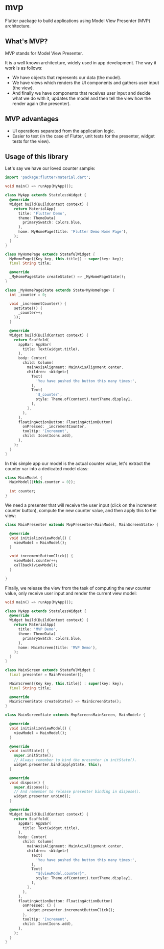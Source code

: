 # mvp

Flutter package to build applications using Model View Presenter (MVP) architecture.

## What's MVP?

MVP stands for Model View Presenter.

It is a well known architecture, widely used in app development.
The way it work is as follows:
- We have objects that represents our data (the model).
- We have views which renders the UI components and gathers user input (the view).
- And finally we have components that receives user input and decide what we do with it, updates the model and then tell the view how the render again (the presenter). 

## MVP advantages

- UI operations separated from the application logic.
- Easier to test (in the case of Flutter, unit tests for the presenter, widget tests for the view).

## Usage of this library

Let's say we have our loved counter sample:

```dart
import 'package:flutter/material.dart';

void main() => runApp(MyApp());

class MyApp extends StatelessWidget {
  @override
  Widget build(BuildContext context) {
    return MaterialApp(
      title: 'Flutter Demo',
      theme: ThemeData(
        primarySwatch: Colors.blue,
      ),
      home: MyHomePage(title: 'Flutter Demo Home Page'),
    );
  }
}

class MyHomePage extends StatefulWidget {
  MyHomePage({Key key, this.title}) : super(key: key);
  final String title;

  @override
  _MyHomePageState createState() => _MyHomePageState();
}

class _MyHomePageState extends State<MyHomePage> {
  int _counter = 0;

  void _incrementCounter() {
    setState(() {
      _counter++;
    });
  }

  @override
  Widget build(BuildContext context) {
    return Scaffold(
      appBar: AppBar(
        title: Text(widget.title),
      ),
      body: Center(
        child: Column(
          mainAxisAlignment: MainAxisAlignment.center,
          children: <Widget>[
            Text(
              'You have pushed the button this many times:',
            ),
            Text(
              '$_counter',
              style: Theme.of(context).textTheme.display1,
            ),
          ],
        ),
      ),
      floatingActionButton: FloatingActionButton(
        onPressed: _incrementCounter,
        tooltip: 'Increment',
        child: Icon(Icons.add),
      ), 
    );
  }
}
```
In this simple app our model is the actual counter value, let's extract the counter var into a dedicated model class:

```dart
class MainModel {
  MainModel({this.counter = 0});
  
  int counter;
} 
```

We need a presenter that will receive the user input (click on the increment counter button), compute the new counter value, and then apply this to the view:

```dart
class MainPresenter extends MvpPresenter<MainModel, MainScreenState> {

  @override
  void initializeViewModel() {
    viewModel = MainModel();
  }

  void incrementButtonClick() {
    viewModel.counter++;
    callback(viewModel);
  }

}
```

Finally, we release the view from the task of computing the new counter value, only receive user input and render the current view model:

```dart
void main() => runApp(MyApp());

class MyApp extends StatelessWidget {
  @override
  Widget build(BuildContext context) {
    return MaterialApp(
      title: 'MVP Demo',
      theme: ThemeData(
        primarySwatch: Colors.blue,
      ),
      home: MainScreen(title: 'MVP Demo'),
    );
  }
}

class MainScreen extends StatefulWidget {
  final presenter = MainPresenter();

  MainScreen({Key key, this.title}) : super(key: key);
  final String title;

  @override
  MainScreenState createState() => MainScreenState();
}

class MainScreenState extends MvpScreen<MainScreen, MainModel> {

  @override
  void initializeViewModel() {
    viewModel = MainModel();
  }

  @override
  void initState() {
    super.initState();
    // Always remember to bind the presenter in initState().
    widget.presenter.bind(applyState, this);
  }

  @override
  void dispose() {
    super.dispose();
    // And remember to release presenter binding in dispose().
    widget.presenter.unbind();
  }

  @override
  Widget build(BuildContext context) {
    return Scaffold(
      appBar: AppBar(
        title: Text(widget.title),
      ),
      body: Center(
        child: Column(
          mainAxisAlignment: MainAxisAlignment.center,
          children: <Widget>[
            Text(
              'You have pushed the button this many times:',
            ),
            Text(
              "${viewModel.counter}",
              style: Theme.of(context).textTheme.display1,
            ),
          ],
        ),
      ),
      floatingActionButton: FloatingActionButton(
        onPressed: () {
          widget.presenter.incrementButtonClick();
        },
        tooltip: 'Increment',
        child: Icon(Icons.add),
      ),
    );
  }
}
```

 


